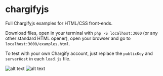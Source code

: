 # chargifyjs

Full Chargifyjs examples for HTML/CSS front-ends.

Download files, open in your terminal with `php -S localhost:3000` (or any other standard HTML opener), open your browser and go to `localhost:3000/examples.html`.

To test with your own Chargify account, just replace the `publicKey` and `serverHost` in each `load.js` file.

![alt text](https://i.ibb.co/dmHxZ89/Screen-Shot-2021-02-08-at-6-04-26-AM.png)
![alt text](https://i.ibb.co/3MqK1Cd/Screen-Shot-2021-02-08-at-6-07-02-AM.png)
